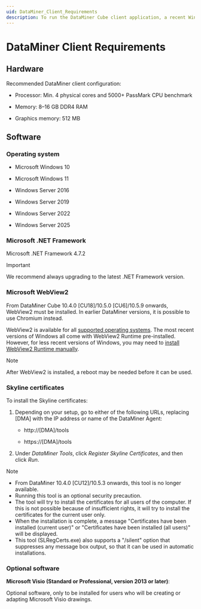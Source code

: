 ```yaml
---
uid: DataMiner_Client_Requirements
description: To run the DataMiner Cube client application, a recent Windows OS is required, on a system with sufficient CPU and (graphics) memory.
---
```


# DataMiner Client Requirements

## Hardware

Recommended DataMiner client configuration:

- Processor: Min. 4 physical cores and 5000+ PassMark CPU benchmark

- Memory: 8–16 GB DDR4 RAM

- Graphics memory: 512 MB

## Software

### Operating system

- Microsoft Windows 10

- Microsoft Windows 11

- Windows Server 2016

- Windows Server 2019

- Windows Server 2022

- Windows Server 2025

### Microsoft .NET Framework

Microsoft .NET Framework 4.7.2

> [!IMPORTANT]
> We recommend always upgrading to the latest .NET Framework version.

### Microsoft WebView2

From DataMiner Cube 10.4.0 [CU18]/10.5.0 [CU6]/10.5.9 onwards<!--RN 43429-->, WebView2 must be installed. In earlier DataMiner versions, it is possible to use Chromium instead.

WebView2 is available for all [supported operating systems](#operating-system). The most recent versions of Windows all come with WebView2 Runtime pre-installed. However, for less recent versions of Windows, you may need to [install WebView2 Runtime manually](https://developer.microsoft.com/en-us/microsoft-edge/webview2/consumer/).

> [!NOTE]
> After WebView2 is installed, a reboot may be needed before it can be used.

### Skyline certificates

To install the Skyline certificates:

1. Depending on your setup, go to either of the following URLs, replacing [DMA] with the IP address or name of the DataMiner Agent:

   - http://[DMA]/tools

   - https://[DMA]/tools

1. Under *DataMiner Tools*, click *Register Skyline Certificates*, and then click *Run*.

> [!NOTE]
>
> - From DataMiner 10.4.0 [CU12]/10.5.3 onwards<!--RN 41844-->, this tool is no longer available.
> - Running this tool is an optional security precaution.
> - The tool will try to install the certificates for all users of the computer. If this is not possible because of insufficient rights, it will try to install the certificates for the current user only.
> - When the installation is complete, a message "Certificates have been installed (current user)" or "Certificates have been installed (all users)" will be displayed.
> - This tool (SLRegCerts.exe) also supports a "/silent" option that suppresses any message box output, so that it can be used in automatic installations.

### Optional software

**Microsoft Visio (Standard or Professional, version 2013 or later)**:

Optional software, only to be installed for users who will be creating or adapting Microsoft Visio drawings.

